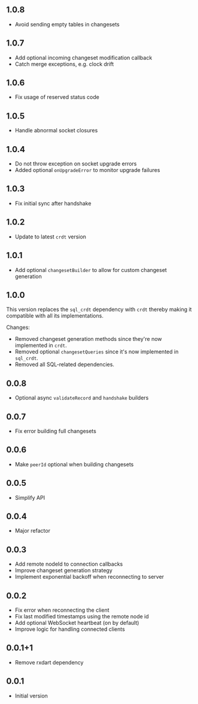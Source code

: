 ## 1.0.8

- Avoid sending empty tables in changesets

## 1.0.7

- Add optional incoming changeset modification callback
- Catch merge exceptions, e.g. clock drift

## 1.0.6

- Fix usage of reserved status code

## 1.0.5

- Handle abnormal socket closures

## 1.0.4

- Do not throw exception on socket upgrade errors
- Added optional `onUpgradeError` to monitor upgrade failures

## 1.0.3

- Fix initial sync after handshake

## 1.0.2

- Update to latest `crdt` version

## 1.0.1

- Add optional `changesetBuilder` to allow for custom changeset generation

## 1.0.0

This version replaces the `sql_crdt` dependency with `crdt` thereby making it compatible with all its implementations.

Changes:
- Removed changeset generation methods since they're now implemented in `crdt`.
- Removed optional `changesetQueries` since it's now implemented in `sql_crdt`.
- Removed all SQL-related dependencies.

## 0.0.8

- Optional async `validateRecord` and `handshake` builders

## 0.0.7

- Fix error building full changesets

## 0.0.6

- Make `peerId` optional when building changesets

## 0.0.5

- Simplify API

## 0.0.4

- Major refactor

## 0.0.3

- Add remote nodeId to connection callbacks
- Improve changeset generation strategy
- Implement exponential backoff when reconnecting to server

## 0.0.2

- Fix error when reconnecting the client
- Fix last modified timestamps using the remote node id
- Add optional WebSocket heartbeat (on by default)
- Improve logic for handling connected clients

## 0.0.1+1

- Remove rxdart dependency

## 0.0.1

- Initial version
